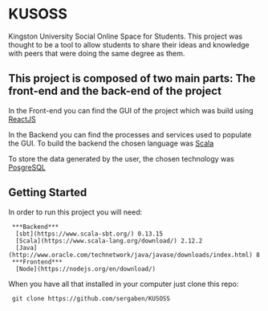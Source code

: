 # KUSOSS

Kingston University Social Online Space for Students.
This project was thought to be a tool to allow students to share their ideas and knowledge with peers that were doing the same degree as them.

## This project is composed of two main parts: The front-end and the back-end of the project

In the Front-end you can find the GUI of the project which was build using [ReactJS](https://reactjs.org/)

In the Backend you can find the processes and services used to populate the GUI. To build the backend the chosen language was [Scala](https://www.scala-lang.org/)

To store the data generated by the user, the chosen technology was [PosgreSQL](https://www.postgresql.org/)

## Getting Started

In order to run this project you will need:
```
 ***Backend***
  [sbt](https://www.scala-sbt.org/) 0.13.15
  [Scala](https://www.scala-lang.org/download/) 2.12.2
  [Java](http://www.oracle.com/technetwork/java/javase/downloads/index.html) 8
 ***Frontend***
  [Node](https://nodejs.org/en/download/)
```
 When you have all that installed in your computer just clone this repo:
 
 ```
  git clone https://github.com/sergaben/KUSOSS
  
 ```
